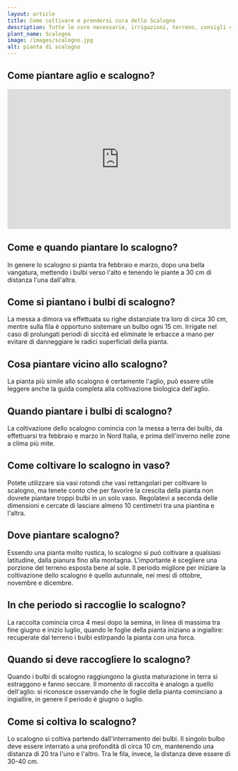 ```yaml
---
layout: article
title: Come coltivare e prendersi cura dello Scalogno
description: Tutte le cure necessarie, irrigazioni, terreno, consigli e molto altro sulla coltivazione dello Scalogno
plant_name: Scalogno
image: /images/scalogno.jpg
alt: pianta di scalogno
---
```


## Come piantare aglio e scalogno?

<iframe width="100%" height="315" src="https://www.youtube.com/embed/-8-cJPAdVc4" title="Come piantare aglio e scalogno?" frameborder="0" allow="accelerometer; autoplay; clipboard-write; encrypted-media; gyroscope; picture-in-picture" allowfullscreen></iframe>

## Come e quando piantare lo scalogno?

In genere lo scalogno si pianta tra febbraio e marzo, dopo una bella vangatura, mettendo i bulbi verso l'alto e tenendo le piante a 30 cm di distanza l'una dall'altra.

## Come si piantano i bulbi di scalogno?

La messa a dimora va effettuata su righe distanziate tra loro di circa 30 cm, mentre sulla fila è opportuno sistemare un bulbo ogni 15 cm. Irrigate nel caso di prolungati periodi di siccità ed eliminate le erbacce a mano per evitare di danneggiare le radici superficiali della pianta.

## Cosa piantare vicino allo scalogno?

La pianta più simile allo scalogno è certamente l'aglio, può essere utile leggere anche la guida completa alla coltivazione biologica dell'aglio.

## Quando piantare i bulbi di scalogno?

La coltivazione dello scalogno comincia con la messa a terra dei bulbi, da effettuarsi tra febbraio e marzo in Nord Italia, e prima dell'inverno nelle zone a clima più mite.

## Come coltivare lo scalogno in vaso?

Potete utilizzare sia vasi rotondi che vasi rettangolari per coltivare lo scalogno, ma tenete conto che per favorire la crescita della pianta non dovrete piantare troppi bulbi in un solo vaso. Regolatevi a seconda delle dimensioni e cercate di lasciare almeno 10 centimetri tra una piantina e l'altra.

## Dove piantare scalogno?

Essendo una pianta molto rustica, lo scalogno si può coltivare a qualsiasi latitudine, dalla pianura fino alla montagna. L'importante è scegliere una porzione del terreno esposta bene al sole. Il periodo migliore per iniziare la coltivazione dello scalogno è quello autunnale, nei mesi di ottobre, novembre e dicembre.

## In che periodo si raccoglie lo scalogno?

La raccolta comincia circa 4 mesi dopo la semina, in linea di massima tra fine giugno e inizio luglio, quando le foglie della pianta iniziano a ingiallire: recuperate dal terreno i bulbi estirpando la pianta con una forca.

## Quando si deve raccogliere lo scalogno?

 Quando i bulbi di scalogno raggiungono la giusta maturazione in terra si estraggono e fanno seccare. Il momento di raccolta è analogo a quello dell'aglio: si riconosce osservando che le foglie della pianta cominciano a ingiallire, in genere il periodo è giugno o luglio.

## Come si coltiva lo scalogno?

Lo scalogno si coltiva partendo dall'interramento dei bulbi. Il singolo bulbo deve essere interrato a una profondità di circa 10 cm, mantenendo una distanza di 20 tra l'uno e l'altro. Tra le fila, invece, la distanza deve essere di 30-40 cm.

